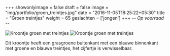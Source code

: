 +++
showonlyimage = false
draft = false
image = "img/portfolio/groen_treintjes.jpg"
date = "2016-11-05T18:25:22+05:30"
title = "Groen treintjes"
weight = 65
geslachten = ['jongen']
+++
*-- Op voorraad --*

<!--more-->
![Kroontje groen met treintjes][1]
![Kroontje groen met treintjes][2]

Dit kroontje heeft een grasgroene buitenkant met een blauwe binnenkant met groene en blauwe treintjes, het cijfertje is verwisselbaar.

[1]: /img/portfolio/groen_treintjes.jpg
[2]: /img/portfolio/alternatieven/groen_treintjes2.jpg